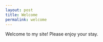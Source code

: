 ```yaml
---
layout: post
title: Welcome
permalink: welcome
---
```


Welcome to my site! Please enjoy your stay.
